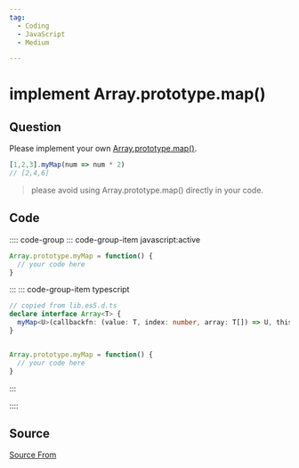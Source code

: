 ```yaml
---
tag:
  - Coding
  - JavaScript
  - Medium

---
```

  
# implement Array.prototype.map()

## Question
Please implement your own [Array.prototype.map()](https://developer.mozilla.org/en-US/docs/Web/JavaScript/Reference/Global_Objects/Array/map).

```js
[1,2,3].myMap(num => num * 2)
// [2,4,6]
```

> please avoid using Array.prototype.map() directly in your code.

## Code
:::: code-group
::: code-group-item javascript:active
```javascript
Array.prototype.myMap = function() {
  // your code here
}
```
:::
    ::: code-group-item typescript
```typescript
// copied from lib.es5.d.ts
declare interface Array<T> {
  myMap<U>(callbackfn: (value: T, index: number, array: T[]) => U, thisArg?: any): U[];
}


Array.prototype.myMap = function() {
  // your code here
}
```
:::
    
::::



##  Source
[Source From](https://bigfrontend.dev/problem/implement-Array-prototype-map)

  